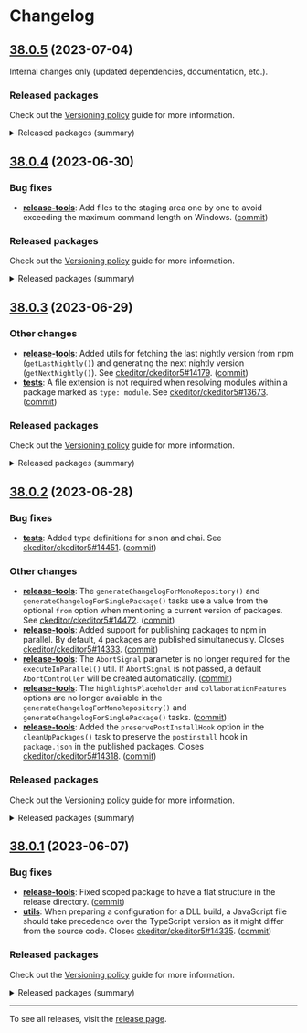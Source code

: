 Changelog
=========

## [38.0.5](https://github.com/ckeditor/ckeditor5-dev/compare/v38.0.4...v38.0.5) (2023-07-04)

Internal changes only (updated dependencies, documentation, etc.).

### Released packages

Check out the [Versioning policy](https://ckeditor.com/docs/ckeditor5/latest/framework/guides/support/versioning-policy.html) guide for more information.

<details>
<summary>Released packages (summary)</summary>

Other releases:

* [@ckeditor/ckeditor5-dev-bump-year](https://www.npmjs.com/package/@ckeditor/ckeditor5-dev-bump-year): v38.0.4 => v38.0.5
* [@ckeditor/ckeditor5-dev-ci](https://www.npmjs.com/package/@ckeditor/ckeditor5-dev-ci): v38.0.4 => v38.0.5
* [@ckeditor/ckeditor5-dev-dependency-checker](https://www.npmjs.com/package/@ckeditor/ckeditor5-dev-dependency-checker): v38.0.4 => v38.0.5
* [@ckeditor/ckeditor5-dev-docs](https://www.npmjs.com/package/@ckeditor/ckeditor5-dev-docs): v38.0.4 => v38.0.5
* [@ckeditor/ckeditor5-dev-release-tools](https://www.npmjs.com/package/@ckeditor/ckeditor5-dev-release-tools): v38.0.4 => v38.0.5
* [@ckeditor/ckeditor5-dev-tests](https://www.npmjs.com/package/@ckeditor/ckeditor5-dev-tests): v38.0.4 => v38.0.5
* [@ckeditor/ckeditor5-dev-transifex](https://www.npmjs.com/package/@ckeditor/ckeditor5-dev-transifex): v38.0.4 => v38.0.5
* [@ckeditor/ckeditor5-dev-translations](https://www.npmjs.com/package/@ckeditor/ckeditor5-dev-translations): v38.0.4 => v38.0.5
* [@ckeditor/ckeditor5-dev-utils](https://www.npmjs.com/package/@ckeditor/ckeditor5-dev-utils): v38.0.4 => v38.0.5
* [@ckeditor/ckeditor5-dev-web-crawler](https://www.npmjs.com/package/@ckeditor/ckeditor5-dev-web-crawler): v38.0.4 => v38.0.5
* [@ckeditor/jsdoc-plugins](https://www.npmjs.com/package/@ckeditor/jsdoc-plugins): v38.0.4 => v38.0.5
* [@ckeditor/typedoc-plugins](https://www.npmjs.com/package/@ckeditor/typedoc-plugins): v38.0.4 => v38.0.5
</details>


## [38.0.4](https://github.com/ckeditor/ckeditor5-dev/compare/v38.0.3...v38.0.4) (2023-06-30)

### Bug fixes

* **[release-tools](https://www.npmjs.com/package/@ckeditor/ckeditor5-dev-release-tools)**: Add files to the staging area one by one to avoid exceeding the maximum command length on Windows. ([commit](https://github.com/ckeditor/ckeditor5-dev/commit/04834b6bc427398e2673aa05e86515650b061bdf))

### Released packages

Check out the [Versioning policy](https://ckeditor.com/docs/ckeditor5/latest/framework/guides/support/versioning-policy.html) guide for more information.

<details>
<summary>Released packages (summary)</summary>

Other releases:

* [@ckeditor/ckeditor5-dev-bump-year](https://www.npmjs.com/package/@ckeditor/ckeditor5-dev-bump-year): v38.0.3 => v38.0.4
* [@ckeditor/ckeditor5-dev-ci](https://www.npmjs.com/package/@ckeditor/ckeditor5-dev-ci): v38.0.3 => v38.0.4
* [@ckeditor/ckeditor5-dev-dependency-checker](https://www.npmjs.com/package/@ckeditor/ckeditor5-dev-dependency-checker): v38.0.3 => v38.0.4
* [@ckeditor/ckeditor5-dev-docs](https://www.npmjs.com/package/@ckeditor/ckeditor5-dev-docs): v38.0.3 => v38.0.4
* [@ckeditor/ckeditor5-dev-release-tools](https://www.npmjs.com/package/@ckeditor/ckeditor5-dev-release-tools): v38.0.3 => v38.0.4
* [@ckeditor/ckeditor5-dev-tests](https://www.npmjs.com/package/@ckeditor/ckeditor5-dev-tests): v38.0.3 => v38.0.4
* [@ckeditor/ckeditor5-dev-transifex](https://www.npmjs.com/package/@ckeditor/ckeditor5-dev-transifex): v38.0.3 => v38.0.4
* [@ckeditor/ckeditor5-dev-translations](https://www.npmjs.com/package/@ckeditor/ckeditor5-dev-translations): v38.0.3 => v38.0.4
* [@ckeditor/ckeditor5-dev-utils](https://www.npmjs.com/package/@ckeditor/ckeditor5-dev-utils): v38.0.3 => v38.0.4
* [@ckeditor/ckeditor5-dev-web-crawler](https://www.npmjs.com/package/@ckeditor/ckeditor5-dev-web-crawler): v38.0.3 => v38.0.4
* [@ckeditor/jsdoc-plugins](https://www.npmjs.com/package/@ckeditor/jsdoc-plugins): v38.0.3 => v38.0.4
* [@ckeditor/typedoc-plugins](https://www.npmjs.com/package/@ckeditor/typedoc-plugins): v38.0.3 => v38.0.4
</details>


## [38.0.3](https://github.com/ckeditor/ckeditor5-dev/compare/v38.0.2...v38.0.3) (2023-06-29)

### Other changes

* **[release-tools](https://www.npmjs.com/package/@ckeditor/ckeditor5-dev-release-tools)**: Added utils for fetching the last nightly version from npm (`getLastNightly()`) and generating the next nightly version (`getNextNightly()`). See [ckeditor/ckeditor5#14179](https://github.com/ckeditor/ckeditor5/issues/14179). ([commit](https://github.com/ckeditor/ckeditor5-dev/commit/771d6dc1fc1f6aaa0d4977a1709be5b8ff83b658))
* **[tests](https://www.npmjs.com/package/@ckeditor/ckeditor5-dev-tests)**: A file extension is not required when resolving modules within a package marked as `type: module`. See [ckeditor/ckeditor5#13673](https://github.com/ckeditor/ckeditor5/issues/13673). ([commit](https://github.com/ckeditor/ckeditor5-dev/commit/efcf0094a16a2665eef9bdad63a2d1c2833c71d5))

### Released packages

Check out the [Versioning policy](https://ckeditor.com/docs/ckeditor5/latest/framework/guides/support/versioning-policy.html) guide for more information.

<details>
<summary>Released packages (summary)</summary>

Other releases:

* [@ckeditor/ckeditor5-dev-bump-year](https://www.npmjs.com/package/@ckeditor/ckeditor5-dev-bump-year): v38.0.2 => v38.0.3
* [@ckeditor/ckeditor5-dev-ci](https://www.npmjs.com/package/@ckeditor/ckeditor5-dev-ci): v38.0.2 => v38.0.3
* [@ckeditor/ckeditor5-dev-dependency-checker](https://www.npmjs.com/package/@ckeditor/ckeditor5-dev-dependency-checker): v38.0.2 => v38.0.3
* [@ckeditor/ckeditor5-dev-docs](https://www.npmjs.com/package/@ckeditor/ckeditor5-dev-docs): v38.0.2 => v38.0.3
* [@ckeditor/ckeditor5-dev-release-tools](https://www.npmjs.com/package/@ckeditor/ckeditor5-dev-release-tools): v38.0.2 => v38.0.3
* [@ckeditor/ckeditor5-dev-tests](https://www.npmjs.com/package/@ckeditor/ckeditor5-dev-tests): v38.0.2 => v38.0.3
* [@ckeditor/ckeditor5-dev-transifex](https://www.npmjs.com/package/@ckeditor/ckeditor5-dev-transifex): v38.0.2 => v38.0.3
* [@ckeditor/ckeditor5-dev-translations](https://www.npmjs.com/package/@ckeditor/ckeditor5-dev-translations): v38.0.2 => v38.0.3
* [@ckeditor/ckeditor5-dev-utils](https://www.npmjs.com/package/@ckeditor/ckeditor5-dev-utils): v38.0.2 => v38.0.3
* [@ckeditor/ckeditor5-dev-web-crawler](https://www.npmjs.com/package/@ckeditor/ckeditor5-dev-web-crawler): v38.0.2 => v38.0.3
* [@ckeditor/jsdoc-plugins](https://www.npmjs.com/package/@ckeditor/jsdoc-plugins): v38.0.2 => v38.0.3
* [@ckeditor/typedoc-plugins](https://www.npmjs.com/package/@ckeditor/typedoc-plugins): v38.0.2 => v38.0.3
</details>


## [38.0.2](https://github.com/ckeditor/ckeditor5-dev/compare/v38.0.1...v38.0.2) (2023-06-28)

### Bug fixes

* **[tests](https://www.npmjs.com/package/@ckeditor/ckeditor5-dev-tests)**: Added type definitions for sinon and chai. See [ckeditor/ckeditor5#14451](https://github.com/ckeditor/ckeditor5/issues/14451). ([commit](https://github.com/ckeditor/ckeditor5-dev/commit/5a9552ae5ff49fc2a62c4b228247ea0906e864c0))

### Other changes

* **[release-tools](https://www.npmjs.com/package/@ckeditor/ckeditor5-dev-release-tools)**: The `generateChangelogForMonoRepository()` and `generateChangelogForSinglePackage()` tasks use a value from the optional `from` option when mentioning a current version of packages. See [ckeditor/ckeditor5#14472](https://github.com/ckeditor/ckeditor5/issues/14472). ([commit](https://github.com/ckeditor/ckeditor5-dev/commit/fceba6baa3df181e2a3617cd1d8d6ef08eacd535))
* **[release-tools](https://www.npmjs.com/package/@ckeditor/ckeditor5-dev-release-tools)**: Added support for publishing packages to npm in parallel. By default, 4 packages are published simultaneously. Closes [ckeditor/ckeditor5#14333](https://github.com/ckeditor/ckeditor5/issues/14333). ([commit](https://github.com/ckeditor/ckeditor5-dev/commit/8a460f7e90a5dc8dd7794088b19a251db0efc432))
* **[release-tools](https://www.npmjs.com/package/@ckeditor/ckeditor5-dev-release-tools)**: The `AbortSignal` parameter is no longer required for the `executeInParallel()` util. If `AbortSignal` is not passed, a default `AbortController` will be created automatically. ([commit](https://github.com/ckeditor/ckeditor5-dev/commit/8a460f7e90a5dc8dd7794088b19a251db0efc432))
* **[release-tools](https://www.npmjs.com/package/@ckeditor/ckeditor5-dev-release-tools)**: The `highlightsPlaceholder` and `collaborationFeatures` options are no longer available in the `generateChangelogForMonoRepository()` and `generateChangelogForSinglePackage()` tasks. ([commit](https://github.com/ckeditor/ckeditor5-dev/commit/ad0d3c4eea63be77b8f0fb28b2e8bbb6aba1e680))
* **[release-tools](https://www.npmjs.com/package/@ckeditor/ckeditor5-dev-release-tools)**: Added the `preservePostInstallHook` option in the `cleanUpPackages()` task to preserve the `postinstall` hook in `package.json` in the published packages. Closes [ckeditor/ckeditor5#14318](https://github.com/ckeditor/ckeditor5/issues/14318). ([commit](https://github.com/ckeditor/ckeditor5-dev/commit/b0b9cd18a427011edf673e359e898b65332260ee))

### Released packages

Check out the [Versioning policy](https://ckeditor.com/docs/ckeditor5/latest/framework/guides/support/versioning-policy.html) guide for more information.

<details>
<summary>Released packages (summary)</summary>

Other releases:

* [@ckeditor/ckeditor5-dev-bump-year](https://www.npmjs.com/package/@ckeditor/ckeditor5-dev-bump-year): v38.0.1 => v38.0.2
* [@ckeditor/ckeditor5-dev-ci](https://www.npmjs.com/package/@ckeditor/ckeditor5-dev-ci): v38.0.1 => v38.0.2
* [@ckeditor/ckeditor5-dev-dependency-checker](https://www.npmjs.com/package/@ckeditor/ckeditor5-dev-dependency-checker): v38.0.1 => v38.0.2
* [@ckeditor/ckeditor5-dev-docs](https://www.npmjs.com/package/@ckeditor/ckeditor5-dev-docs): v38.0.1 => v38.0.2
* [@ckeditor/ckeditor5-dev-release-tools](https://www.npmjs.com/package/@ckeditor/ckeditor5-dev-release-tools): v38.0.1 => v38.0.2
* [@ckeditor/ckeditor5-dev-tests](https://www.npmjs.com/package/@ckeditor/ckeditor5-dev-tests): v38.0.1 => v38.0.2
* [@ckeditor/ckeditor5-dev-transifex](https://www.npmjs.com/package/@ckeditor/ckeditor5-dev-transifex): v38.0.1 => v38.0.2
* [@ckeditor/ckeditor5-dev-translations](https://www.npmjs.com/package/@ckeditor/ckeditor5-dev-translations): v38.0.1 => v38.0.2
* [@ckeditor/ckeditor5-dev-utils](https://www.npmjs.com/package/@ckeditor/ckeditor5-dev-utils): v38.0.1 => v38.0.2
* [@ckeditor/ckeditor5-dev-web-crawler](https://www.npmjs.com/package/@ckeditor/ckeditor5-dev-web-crawler): v38.0.1 => v38.0.2
* [@ckeditor/jsdoc-plugins](https://www.npmjs.com/package/@ckeditor/jsdoc-plugins): v38.0.1 => v38.0.2
* [@ckeditor/typedoc-plugins](https://www.npmjs.com/package/@ckeditor/typedoc-plugins): v38.0.1 => v38.0.2
</details>


## [38.0.1](https://github.com/ckeditor/ckeditor5-dev/compare/v38.0.0...v38.0.1) (2023-06-07)

### Bug fixes

* **[release-tools](https://www.npmjs.com/package/@ckeditor/ckeditor5-dev-release-tools)**: Fixed scoped package to have a flat structure in the release directory. ([commit](https://github.com/ckeditor/ckeditor5-dev/commit/0cd79786864d34132c76d5b83f730188fee30fe3))
* **[utils](https://www.npmjs.com/package/@ckeditor/ckeditor5-dev-utils)**: When preparing a configuration for a DLL build, a JavaScript file should take precedence over the TypeScript version as it might differ from the source code. Closes [ckeditor/ckeditor5#14335](https://github.com/ckeditor/ckeditor5/issues/14335). ([commit](https://github.com/ckeditor/ckeditor5-dev/commit/68941409fb46c8de9901428fce37954b254ec895))

### Released packages

Check out the [Versioning policy](https://ckeditor.com/docs/ckeditor5/latest/framework/guides/support/versioning-policy.html) guide for more information.

<details>
<summary>Released packages (summary)</summary>

Other releases:

* [@ckeditor/ckeditor5-dev-bump-year](https://www.npmjs.com/package/@ckeditor/ckeditor5-dev-bump-year): v38.0.0 => v38.0.1
* [@ckeditor/ckeditor5-dev-ci](https://www.npmjs.com/package/@ckeditor/ckeditor5-dev-ci): v38.0.0 => v38.0.1
* [@ckeditor/ckeditor5-dev-dependency-checker](https://www.npmjs.com/package/@ckeditor/ckeditor5-dev-dependency-checker): v38.0.0 => v38.0.1
* [@ckeditor/ckeditor5-dev-docs](https://www.npmjs.com/package/@ckeditor/ckeditor5-dev-docs): v38.0.0 => v38.0.1
* [@ckeditor/ckeditor5-dev-release-tools](https://www.npmjs.com/package/@ckeditor/ckeditor5-dev-release-tools): v38.0.0 => v38.0.1
* [@ckeditor/ckeditor5-dev-tests](https://www.npmjs.com/package/@ckeditor/ckeditor5-dev-tests): v38.0.0 => v38.0.1
* [@ckeditor/ckeditor5-dev-transifex](https://www.npmjs.com/package/@ckeditor/ckeditor5-dev-transifex): v38.0.0 => v38.0.1
* [@ckeditor/ckeditor5-dev-translations](https://www.npmjs.com/package/@ckeditor/ckeditor5-dev-translations): v38.0.0 => v38.0.1
* [@ckeditor/ckeditor5-dev-utils](https://www.npmjs.com/package/@ckeditor/ckeditor5-dev-utils): v38.0.0 => v38.0.1
* [@ckeditor/ckeditor5-dev-web-crawler](https://www.npmjs.com/package/@ckeditor/ckeditor5-dev-web-crawler): v38.0.0 => v38.0.1
* [@ckeditor/jsdoc-plugins](https://www.npmjs.com/package/@ckeditor/jsdoc-plugins): v38.0.0 => v38.0.1
* [@ckeditor/typedoc-plugins](https://www.npmjs.com/package/@ckeditor/typedoc-plugins): v38.0.0 => v38.0.1
</details>

---

To see all releases, visit the [release page](https://github.com/ckeditor/ckeditor5-dev/releases).
